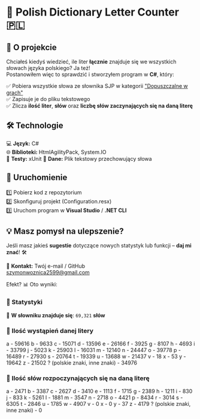 # 📖 Polish Dictionary Letter Counter 🇵🇱  

## 🧐 O projekcie  

Chciałeś kiedyś wiedzieć, ile liter **łącznie** znajduje się we wszystkich słowach języka polskiego? Ja też!  
Postanowiłem więc to sprawdzić i stworzyłem program w **C#**, który:  

✅ Pobiera wszystkie słowa ze słownika SJP w kategorii ["Dopuszczalne w grach"](https://sjp.pl/sl/growe)  
✅ Zapisuje je do pliku tekstowego  
✅ Zlicza **ilość liter**, **słów** oraz **liczbę słów zaczynających się na daną literę**  

## 🛠️ Technologie  
💻 **Język:** C#  
🌐 **Biblioteki:** HtmlAgilityPack, System.IO  
🧪 **Testy:** xUnit 
📂 **Dane:** Plik tekstowy przechowujący słowa  

## 🚀 Uruchomienie  
1️⃣ Pobierz kod z repozytorium  
2️⃣ Skonfiguruj projekt (Configuration.resx)  
3️⃣ Uruchom program w **Visual Studio** / **.NET CLI**  

## 💡 Masz pomysł na ulepszenie?  
Jeśli masz jakieś **sugestie** dotyczące nowych statystyk lub funkcji – **daj mi znać**! 🛠️  

📩 **Kontakt:** Twój e-mail / GitHub  
szymonwoznica2599@gmail.com



Efekt? 📊 Oto wyniki:  

### 📜 Statystyki  

📌 **W słowniku znajduje się**: `69,321` **słów**  

### 🔡 Ilość wystąpień danej litery  
a - 59616
b - 9633
c - 15071
d - 13596
e - 26166
f - 3925
g - 8107
h - 4693
i - 33799
j - 5023
k - 25903
l - 16031
m - 12140
n - 24447
o - 39778
p - 16489
r - 27930
s - 20764
t - 19339
u - 13688
w - 21437
v - 18
x - 53
y - 19642
z - 21502
? (polskie znaki, inne znaki) - 34976



### 🏁 Ilość słów rozpoczynających się na daną literę  
a - 2471
b - 3387
c - 2627
d - 3410
e - 1113
f - 1715
g - 2389
h - 1211
i - 830
j - 833
k - 5261
l - 1881
m - 3547
n - 2718
o - 4421
p - 8434
r - 3014
s - 6305
t - 2846
u - 1785
w - 4907
v - 0
x - 0
y - 37
z - 4179
? (polskie znaki, inne znaki) - 0
